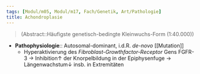 ```yaml
---
tags: [Modul/m05, Modul/m17, Fach/Genetik, Art/Pathologie]
title: Achondroplasie
---
```

> (Abstract::Häufigste genetisch-bedingte Kleinwuchs-Form (1:40.000))
- **Pathophysiologie**:: Autosomal-dominant, i.d.R. *de-novo* [[Mutation]]
	- Hyperaktivierung des *Fibroblast-Growthfactor-Receptor* Gens FGFR-3 → Inhibition↑ der Knorpelbildung in der Epiphysenfuge → Längenwachstum↓ insb. in Extremitäten